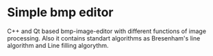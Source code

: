 # Simple bmp editor #

C++ and Qt based bmp-image-editor with different functions of image processing. Also it contains standart algorithms as Bresenham's line algorithm and Line filling algorythm.